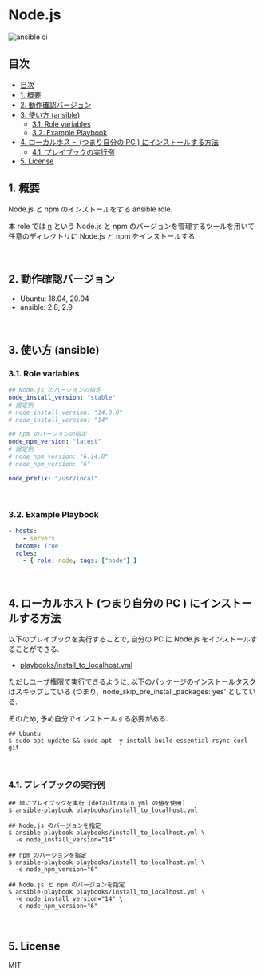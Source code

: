 # Node.js

![ansible ci](https://github.com/link-u/ansible-roles_node/workflows/ansible%20ci/badge.svg)

## 目次

<!-- TOC depthFrom:2 -->

- [目次](#目次)
- [1. 概要](#1-概要)
- [2. 動作確認バージョン](#2-動作確認バージョン)
- [3. 使い方 (ansible)](#3-使い方-ansible)
    - [3.1. Role variables](#31-role-variables)
    - [3.2. Example Playbook](#32-example-playbook)
- [4. ローカルホスト (つまり自分の PC ) にインストールする方法](#4-ローカルホスト-つまり自分の-pc--にインストールする方法)
    - [4.1. プレイブックの実行例](#41-プレイブックの実行例)
- [5. License](#5-license)

<!-- /TOC -->

## 1. 概要

Node.js と npm のインストールをする ansible role.

本 role では [n](https://github.com/tj/n) という Node.js と npm のバージョンを管理するツールを用いて任意のディレクトリに Node.js と npm をインストールする.

<br>

## 2. 動作確認バージョン

* Ubuntu: 18.04, 20.04
* ansible: 2.8, 2.9

<br>

## 3. 使い方 (ansible)

### 3.1. Role variables

```yaml
## Node.js のバージョンの指定
node_install_version: "stable"
# 設定例
# node_install_version: "14.8.0"
# node_install_version: "14"

## npm のバージョンの指定
node_npm_version: "latest"
# 設定例
# node_npm_version: "6.14.8"
# node_npm_version: "6"

node_prefix: "/usr/local"
```

<br>

### 3.2. Example Playbook

```yaml
- hosts:
    - servers
  become: True
  roles:
    - { role: node, tags: ["node"] }
```

<br>

## 4. ローカルホスト (つまり自分の PC ) にインストールする方法

以下のプレイブックを実行することで, 自分の PC に Node.js をインストールすることができる.

* [playbooks/install_to_localhost.yml](playbooks/install_to_localhost.yml)

ただしユーザ権限で実行できるように, 以下のパッケージのインストールタスクはスキップしている (つまり, `node_skip_pre_install_packages: yes' としている. 

そのため, 予め自分でインストールする必要がある.

```
## Ubuntu
$ sudo apt update && sudo apt -y install build-essential rsync curl git
```

<br>

### 4.1. プレイブックの実行例

```
## 単にプレイブックを実行 (default/main.yml の値を使用)
$ ansible-playbook playbooks/install_to_localhost.yml

## Node.js のバージョンを指定
$ ansible-playbook playbooks/install_to_localhost.yml \
  -e node_install_version="14"

## npm のバージョンを指定
$ ansible-playbook playbooks/install_to_localhost.yml \
  -e node_npm_version="6"

## Node.js と npm のバージョンを指定
$ ansible-playbook playbooks/install_to_localhost.yml \
  -e node_install_version="14" \
  -e node_npm_version="6"
```

<br>

## 5. License
MIT
